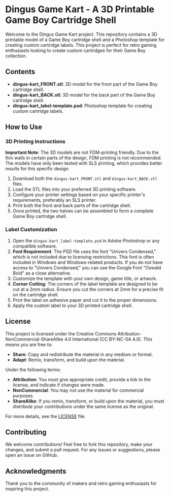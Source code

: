 # Dingus Game Kart - A 3D Printable Game Boy Cartridge Shell

Welcome to the Dingus Game Kart project. This repository contains a 3D printable model of a Game Boy cartridge shell and a Photoshop template for creating custom cartridge labels. This project is perfect for retro gaming enthusiasts looking to create custom cartridges for their Game Boy collection.

## Contents

- **dingus-kart_FRONT.stl**: 3D model for the front part of the Game Boy cartridge shell.
- **dingus-kart_BACK.stl**: 3D model for the back part of the Game Boy cartridge shell.
- **dingus-kart_label-template.psd**: Photoshop template for creating custom cartridge labels.

## How to Use

### 3D Printing Instructions

**Important Note**: The 3D models are not FDM-printing friendly. Due to the thin walls in certain parts of the design, FDM printing is not recommended. The models have only been tested with SLS printing, which provides better results for this specific design.

1. Download both the `dingus-kart_FRONT.stl` and `dingus-kart_BACK.stl` files.
2. Load the STL files into your preferred 3D printing software.
3. Configure your printer settings based on your specific printer's requirements, preferably an SLS printer.
4. Print both the front and back parts of the cartridge shell. 
5. Once printed, the two halves can be assembled to form a complete Game Boy cartridge shell.

### Label Customization

1. Open the `dingus-kart_label-template.psd` in Adobe Photoshop or any compatible software.
2. **Font Requirement**: The PSD file uses the font "Univers Condensed," which is not included due to licensing restrictions. This font is often included in Windows and Windows-related products. If you do not have access to "Univers Condensed," you can use the Google Font "Oswald Bold" as a close alternative.
3. Customize the template with your own design, game title, or artwork.
4. **Corner Cutting**: The corners of the label template are designed to be cut at a 2mm radius. Ensure you cut the corners at 2mm for a precise fit on the cartridge shell.
5. Print the label on adhesive paper and cut it to the proper dimensions.
6. Apply the custom label to your 3D printed cartridge shell.

## License

This project is licensed under the Creative Commons Attribution-NonCommercial-ShareAlike 4.0 International (CC BY-NC-SA 4.0). This means you are free to:

- **Share**: Copy and redistribute the material in any medium or format.
- **Adapt**: Remix, transform, and build upon the material.

Under the following terms:

- **Attribution**: You must give appropriate credit, provide a link to the license, and indicate if changes were made.
- **NonCommercial**: You may not use the material for commercial purposes.
- **ShareAlike**: If you remix, transform, or build upon the material, you must distribute your contributions under the same license as the original.

For more details, see the [LICENSE](LICENSE.md) file.

## Contributing

We welcome contributions! Feel free to fork this repository, make your changes, and submit a pull request. For any issues or suggestions, please open an issue on GitHub.

## Acknowledgments

Thank you to the community of makers and retro gaming enthusiasts for inspiring this project.
